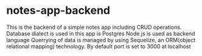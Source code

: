 # notes-app-backend
This is the backend of a simple notes app including CRUD operations.
Database dialect is used in this app is Postgres
Node.js is used as backend language 
Querrying of data is managed by using Sequelize, an ORM(object relational mapping) technology.
By default port is set to 3000 at localhost
